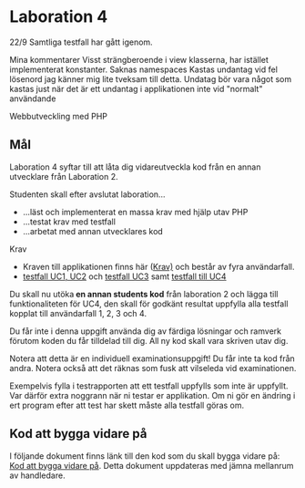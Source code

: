 Laboration 4
====

22/9 Samtliga testfall har gått igenom.

Mina kommentarer
Visst strängberoende i view klasserna, har istället implementerat konstanter.
Saknas namespaces
Kastas undantag vid fel lösenord jag känner mig lite tveksam till detta. 
Undatag bör vara något som kastas just när det är ett undantag i applikationen inte vid "normalt" användande

Webbutveckling med PHP 
 <h2>Mål</h2>
<p>Laboration 4 syftar till att låta dig vidareutveckla kod från en annan utvecklare från Laboration 2. </p>
<p>Studenten skall efter avslutat laboration&#8230;</p>
<ul>
<li>&#8230;läst och implementerat en massa krav med hjälp utav PHP</li>
<li>&#8230;testat krav med testfall</li>
<li>&#8230;arbetat med annan utvecklares kod</li>
</ul>
Krav
<ul>
<li>Kraven till applikationen finns här (<a title="Krav till applikationen" href="https://docs.google.com/document/d/1DOgbeOpjR2nkNExTE7Z7OKqgbufqmkbjYGEMv-53aUA/edit?usp=sharing" target="_blank">Krav)</a> och består av fyra användarfall.</li>
<li><a title="Testfall" href="https://docs.google.com/document/d/1f53RvlJ2TgyI0EaQpBqI-6UpPo9bsqEjvNkeVP8yIGc/edit?usp=sharing" target="_blank">testfall UC1, UC2</a> och <a href="https://docs.google.com/document/d/1M40XNKSJygNsT81gXjeGyMWqQRLpPPm7mYcCEChVj4o/edit?usp=sharing" target="_blank">testfall UC3</a> samt <a title="Testfall UC4" href="https://docs.google.com/document/d/1XQU03gLInmyGgaO_51nzPlAm2vT76VaNlLZ-7hyUz3o/edit?usp=sharing" target="_blank">testfall till UC4</a></li>
</ul>
<p>Du skall nu utöka<strong> en annan students kod</strong> från laboration 2 och lägga till funktionaliteten för UC4, den skall för godkänt resultat uppfylla alla testfall kopplat till användarfall 1, 2, 3 och 4.</p>
<p>Du får inte i denna uppgift använda dig av färdiga lösningar och ramverk förutom koden du får tilldelad till dig. All ny kod skall vara skriven utav dig.</p>
<p>Notera att detta är en individuell examinationsuppgift! Du får inte ta kod från andra. Notera också att det räknas som fusk att vilseleda vid examinationen.</p>
<p>Exempelvis fylla i testrapporten att ett testfall uppfylls som inte är uppfyllt. Var därför extra noggrann när ni testar er applikation. Om ni gör en ändring i ert program efter att test har skett måste alla testfall göras om.</p>
<h2>Kod att bygga vidare på</h2>
<p>I följande dokument finns länk till den kod som du skall bygga vidare på: <a href="https://docs.google.com/spreadsheets/d/1_5MpW9KENeEK6CLJQo5hLSYKklBTS2eSPJrdm4OmjlA/edit?usp=sharing" target="_blank">Kod att bygga vidare på</a>. Detta dokument uppdateras med jämna mellanrum av handledare.</p>

